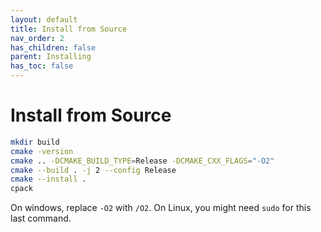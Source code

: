 ```yaml
---
layout: default
title: Install from Source
nav_order: 2
has_children: false
parent: Installing
has_toc: false
---
```

# Install from Source

```bash
mkdir build
cmake -version
cmake .. -DCMAKE_BUILD_TYPE=Release -DCMAKE_CXX_FLAGS="-O2"
cmake --build . -j 2 --config Release
cmake --install .
cpack
```

On windows, replace `-O2` with `/O2`. On Linux, you might need `sudo` for this last command.






<!-- Generated with mdsplit: https://github.com/alandefreitas/mdsplit -->
